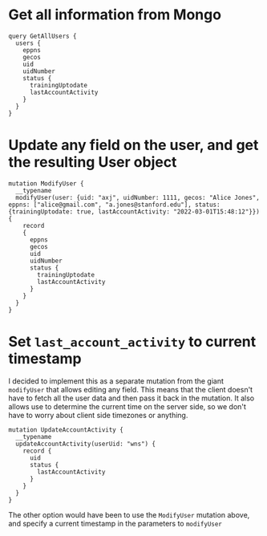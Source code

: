 # Get all information from Mongo

```
query GetAllUsers {
  users {
    eppns
    gecos
    uid
    uidNumber
    status {
      trainingUptodate
      lastAccountActivity
    }
  }
}
```

# Update any field on the user, and get the resulting User object

```
mutation ModifyUser {
  __typename
  modifyUser(user: {uid: "axj", uidNumber: 1111, gecos: "Alice Jones", eppns: ["alice@gmail.com", "a.jones@stanford.edu"], status: {trainingUptodate: true, lastAccountActivity: "2022-03-01T15:48:12"}}) {
    record 
    {
      eppns
      gecos
      uid
      uidNumber
      status {
        trainingUptodate
        lastAccountActivity
      }
    }
  }
}
```

# Set `last_account_activity` to current timestamp

I decided to implement this as a separate mutation from the giant `modifyUser` that allows editing any field. This means
that the client doesn't have to fetch all the user data and then pass it back in the mutation. It also allows use to
determine the current time on the server side, so we don't have to worry about client side timezones or anything.

```
mutation UpdateAccountActivity {
  __typename
  updateAccountActivity(userUid: "wns") {
    record {
      uid
      status {
        lastAccountActivity
      }
    }
  }
}

```

The other option would have been to use the `ModifyUser` mutation above, and specify a current timestamp in the
parameters to `modifyUser`